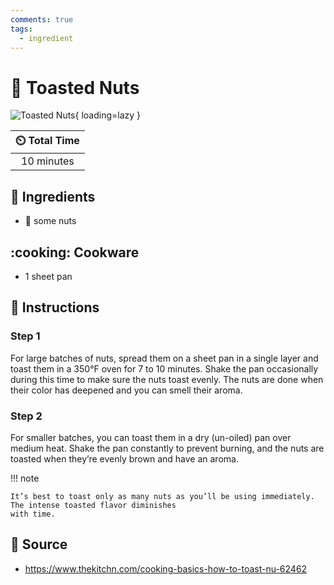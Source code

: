 ```yaml
---
comments: true
tags:
  - ingredient
---
```

# :chestnut: Toasted Nuts

![Toasted Nuts](../assets/images/toasted-nuts.jpg){ loading=lazy }

| :timer_clock: Total Time |
|:-----------------------: |
| 10 minutes |

## :salt: Ingredients

- :chestnut: some nuts

## :cooking: Cookware

- 1 sheet pan

## :pencil: Instructions

### Step 1

For large batches of nuts, spread them on a sheet pan in a single layer and toast them in a 350°F oven for 7 to 10
minutes. Shake the pan occasionally during this time to make sure the nuts toast evenly. The nuts are done when their
color has deepened and you can smell their aroma.

### Step 2

For smaller batches, you can toast them in a dry (un-oiled) pan over medium heat. Shake the pan constantly to prevent
burning, and the nuts are toasted when they’re evenly brown and have an aroma.

!!! note

    It’s best to toast only as many nuts as you’ll be using immediately. The intense toasted flavor diminishes
    with time.

## :link: Source

- <https://www.thekitchn.com/cooking-basics-how-to-toast-nu-62462>
